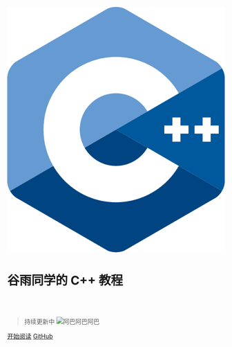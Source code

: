 ![logo](assets/isocpplogo.svg ':size=150')

# 谷雨同学的 C++ 教程

<br><br>
> 持续更新中 ![阿巴阿巴阿巴](https://s1.ax1x.com/2020/07/06/UiKb0x.jpg ':size=50')


[开始阅读](README)
[GitHub](https://github.com/Guyutongxue/MyCppTutorial)
